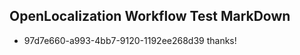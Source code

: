 ## OpenLocalization Workflow Test MarkDown

* 97d7e660-a993-4bb7-9120-1192ee268d39 
thanks!



<!--HONumber=Jan16_HO3-->
